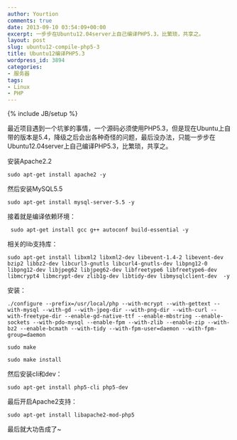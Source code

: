 ```yaml
---
author: Yourtion
comments: true
date: 2013-09-10 03:54:09+00:00
excerpt: 一步步在Ubuntu12.04server上自己编译PHP5.3，比繁琐，共享之。
layout: post
slug: ubuntu12-compile-php5-3
title: Ubuntu12编译PHP5.3
wordpress_id: 3894
categories:
- 服务器
tags:
- Linux
- PHP
---
```

{% include JB/setup %}

最近项目遇到一个坑爹的事情，一个源码必须使用PHP5.3，但是现在Ubuntu上自带的版本是5.4，降级之后会出各种奇怪的问题，最后没办法，只能一步步在Ubuntu12.04server上自己编译PHP5.3，比繁琐，共享之。

安装Apache2.2

```
sudo apt-get install apache2 -y
```

然后安装MySQL5.5

```
sudo apt-get install mysql-server-5.5 -y
```

接着就是编译依赖环境：

```
 sudo apt-get install gcc g++ autoconf build-essential -y
```

相关的lib支持库：

```
sudo apt-get install libxml2 libxml2-dev libevent-1.4-2 libevent-dev bzip2 libbz2-dev libcurl3-gnutls libcurl4-gnutls-dev libpng12-0 libpng12-dev libjpeg62 libjpeg62-dev libfreetype6 libfreetype6-dev libmcrypt4 libmcrypt-dev zlib1g-dev libtidy-dev libmysqlclient-dev  -y
```

安装：

```
./configure --prefix=/usr/local/php --with-mcrypt --with-gettext --with-mysql --with-gd --with-jpeg-dir --with-png-dir --with-curl --with-freetype-dir --enable-gd-native-ttf --enable-mbstring --enable-sockets --with-pdo-mysql --enable-fpm --with-zlib --enable-zip --with-bz2 --enable-bcmath --with-tidy --with-fpm-user=daemon --with-fpm-group=daemon

sudo make

sudo make install
```

然后安装cli和dev：

```
sudo apt-get install php5-cli php5-dev
```

最后开启Apache2支持：

```
sudo apt-get install libapache2-mod-php5
```

最后就大功告成了~
